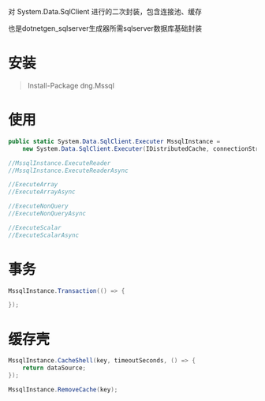 对 System.Data.SqlClient 进行的二次封装，包含连接池、缓存

也是dotnetgen_sqlserver生成器所需sqlserver数据库基础封装

# 安装

> Install-Package dng.Mssql

# 使用

```csharp
public static System.Data.SqlClient.Executer MssqlInstance = 
    new System.Data.SqlClient.Executer(IDistributedCache, connectionString, ILogger);

//MssqlInstance.ExecuteReader
//MssqlInstance.ExecuteReaderAsync

//ExecuteArray
//ExecuteArrayAsync

//ExecuteNonQuery
//ExecuteNonQueryAsync

//ExecuteScalar
//ExecuteScalarAsync
```

# 事务

```csharp
MssqlInstance.Transaction(() => {

});
```

# 缓存壳

```csharp
MssqlInstance.CacheShell(key, timeoutSeconds, () => {
    return dataSource;
});

MssqlInstance.RemoveCache(key);
```